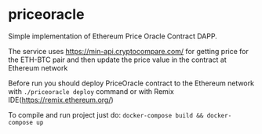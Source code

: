 # priceoracle
Simple implementation of Ethereum Price Oracle Contract DAPP.

The service uses https://min-api.cryptocompare.com/ for getting price for the ETH-BTC pair and then update
the price value in the contract at Ethereum network

Before run you should deploy PriceOracle contract to the Ethereum network with `./priceoracle deploy` command 
or with Remix IDE(https://remix.ethereum.org/)

To compile and run project just do: `docker-compose build && docker-compose up`
